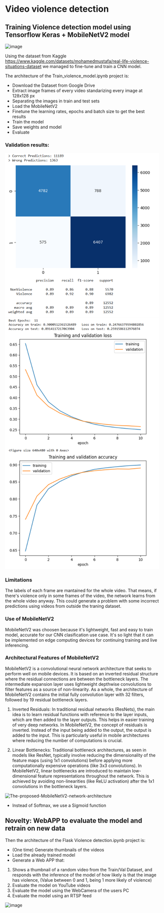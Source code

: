 # Video violence detection

## Training Violence detection model using Tensorflow Keras + MobileNetV2 model

![image](https://github.com/jpti89/Video-violence-detection/assets/18633422/cc2e4912-4613-4fe9-a83d-7e527ebc59b4)

Using the dataset from Kaggle https://www.kaggle.com/datasets/mohamedmustafa/real-life-violence-situations-dataset we managed to fine-tune and train a CNN model.

The architecture of the Train_violence_model.ipynb project is:
- Download the Dataset from Google Drive
- Extract image frames of every video standarizing every image at 128x128 px
- Separating the images in train and test sets
- Load the MobileNetV2
- Finetune the learning rates, epochs and batch size to get the best results
- Train the model
- Save weights and model
- Evaluate

### Validation results:
![Reults1](https://github.com/jpti89/Video-violence-detection/blob/main/Train_results/results.png)
![Reults2](https://github.com/jpti89/Video-violence-detection/blob/main/Train_results/results2.png)

### Limitations
The labels of each frame are mantained for the whole video. That means, if there's violence only in some frames of the video, the network learns from the whole video anyway. This could generate a problem with some incorrect predictions using videos from outside the traning dataset.

### Use of MobileNetV2
MobileNetV2 was choosen because it's lightweight, fast and easy to train model, accurate for our CNN clasification use case. It's so light that it can be implemented on edge computing devices for continuing training and live inferencing.

### Architectural Features of MobileNetV2
MobileNetV2 is a convolutional neural network architecture that seeks to perform well on mobile devices. It is based on an inverted residual structure where the residual connections are between the bottleneck layers. The intermediate expansion layer uses lightweight depthwise convolutions to filter features as a source of non-linearity. 
As a whole, the architecture of MobileNetV2 contains the initial fully convolution layer with 32 filters, followed by 19 residual bottleneck layers.

1. Inverted Residuals:
In traditional residual networks (ResNets), the main idea is to learn residual functions with reference to the layer inputs, which are then added to the layer outputs. This helps in easier training of very deep networks.
In MobileNetV2, the concept of residuals is inverted. Instead of the input being added to the output, the output is added to the input. This is particularly useful in mobile architectures where reducing the number of computations is crucial.

2. Linear Bottlenecks:
Traditional bottleneck architectures, as seen in models like ResNet, typically involve reducing the dimensionality of the feature maps (using 1x1 convolutions) before applying more computationally expensive operations (like 3x3 convolutions).
In MobileNetV2, linear bottlenecks are introduced to maintain low-dimensional feature representations throughout the network. This is achieved by avoiding non-linearities (like ReLU activation) after the 1x1 convolutions in the bottleneck layers.

![The-proposed-MobileNetV2-network-architecture](https://github.com/jpti89/Video-violence-detection/assets/18633422/825b9b1f-76e1-494c-8948-d9b254031444)
* Instead of Softmax, we use a Sigmoid function



## Novelty: WebAPP to evaluate the model and retrain on new data

Then the architecture of the Flask Violence detection.ipynb project is:
- (One time) Generate thumbnails of the videos
- Load the already trained model
- Generate a Web APP that:
1. Shows a thumbnail of a random video from the Train/Val Dataset, and responds with the inference of the model of how likely is that the image has violence, (Value between 0 and 1, being 1 more likely of violence)
2. Evaluate the model on YouTube videos
3. Evaluate the model using the WebCamera of the users PC
4. Evaluate the model using an RTSP feed


![image](https://github.com/jpti89/Video-violence-detection/assets/18633422/9f017a54-ceb9-4676-9ad9-40a10cb007b6)



